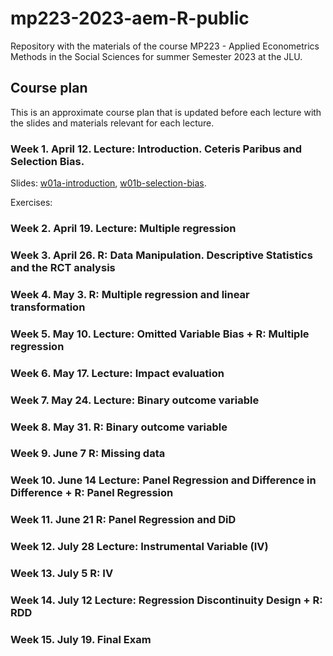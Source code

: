 # mp223-2023-aem-R-public

Repository with the materials of the course MP223 - Applied Econometrics Methods in the Social Sciences for summer Semester 2023 at the JLU.

## Course plan

This is an approximate course plan that is updated before each lecture with the slides and materials relevant for each lecture.

### Week 1. April 12. Lecture: Introduction. Ceteris Paribus and Selection Bias.

Slides: [w01a-introduction](/docs/slides/w01b-selection-bias.pdf), [w01b-selection-bias](/docs/slides/w01b-selection-bias.pdf).

Exercises:

### Week 2. April 19. Lecture: Multiple regression

### Week 3. April 26. R: Data Manipulation. Descriptive Statistics and the RCT analysis

### Week 4. May 3. R: Multiple regression and linear transformation

### Week 5. May 10. Lecture: Omitted Variable Bias + R: Multiple regression

### Week 6. May 17. Lecture: Impact evaluation

### Week 7. May 24. Lecture: Binary outcome variable

### Week 8. May 31. R: Binary outcome variable

### Week 9. June 7 R: Missing data

### Week 10. June 14 Lecture: Panel Regression and Difference in Difference + R: Panel Regression

### Week 11. June 21 R: Panel Regression and DiD

### Week 12. July 28 Lecture: Instrumental Variable (IV)

### Week 13. July 5 R: IV

### Week 14. July 12 Lecture: Regression Discontinuity Design + R: RDD

### Week 15. July 19. Final Exam
